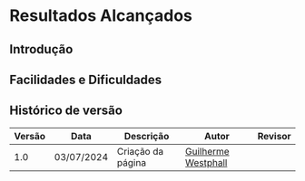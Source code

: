 # Resultados Alcançados

## Introdução

## Facilidades e Dificuldades

## Histórico de versão

| Versão | Data       | Descrição         | Autor                                           | Revisor |
|--------|------------|-------------------|-------------------------------------------------|---------|
| 1.0    | 03/07/2024 | Criação da página | [Guilherme Westphall](https://github.com/west7) |         |